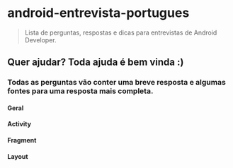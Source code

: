 # android-entrevista-portugues

> Lista de perguntas, respostas e dicas para entrevistas de Android Developer.

## Quer ajudar? Toda ajuda é bem vinda :) 

### Todas as perguntas vão conter uma breve resposta e algumas fontes para uma resposta mais completa. 


#### Geral


#### Activity


#### Fragment


#### Layout

